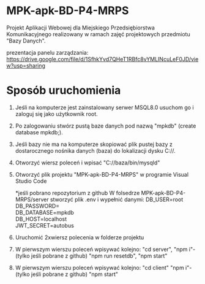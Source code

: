 # MPK-apk-BD-P4-MRPS
Projekt Aplikacji Webowej dla Miejskiego Przedsiębiorstwa Komunikacyjnego realizowany w ramach zajęć projektowych przedmiotu "Bazy Danych".

prezentacja panelu zarządzania:
https://drive.google.com/file/d/1SfhkYvd7QHeT1RBfc8vYMLINcuLeF0JD/view?usp=sharing

# Sposób uruchomienia

1. Jeśli na komputerze jest zainstalowany serwer MSQL8.0 usuchom go i zaloguj się jako użytkownik root.
2. Po zalogowaniu stwórz pustą baze danych pod nazwą "mpkdb" (create database mpkdb;).
   
3. Jeśli bazy nie ma na komputerze skopiować plik pustej bazy z dostarocznego nośnika danych (baza) do lokalizacji dysku C://.
   
4. Otworzyć wiersz poleceń i wpisać "C://baza/bin/mysqld"
   
5. Otworzyć plik projektu "MPK-apk-BD-P4-MRPS" w programie Visual Studio Code

   *jeśli pobrano repozytorium z github
   W folsedrze MPK-apk-BD-P4-MRPS/server stworzyć plik .env
   i wypełnić danymi:
   DB_USER=root </br>
   DB_PASSWORD=</br>
   DB_DATABASE=mpkdb</br>
   DB_HOST=localhost</br>
   JWT_SECRET=autobus</br>

   
7. Uruchomić 2xwiersz polecenia w folderze projektu
   
8. W pierwszym wierszu poleceń wpisywać kolejno:
   "cd server",
   "npm i"-(tylko jeśli pobrane z github)
   "npm run resetdb",
   "npm start"
   
9. W pierwszym wierszu poleceń wpisywać kolejno:
   "cd client"
   "npm i"-(tylko jeśli pobrane z github)
   "npm start"





